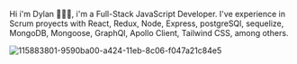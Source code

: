 Hi i'm Dylan 👨🏽‍💻, i'm a Full-Stack JavaScript Developer. I've experience in Scrum proyects with React, Redux, Node, Express, postgreSQl, sequelize, MongoDB, Mongoose, GraphQl, Apollo Client, Tailwind CSS, among others.

![115883801-9590ba00-a424-11eb-8c06-f047a21c84e5](https://user-images.githubusercontent.com/110803714/187112065-33c6f301-03f2-4e59-9f5a-12014fb6d9ee.gif)





